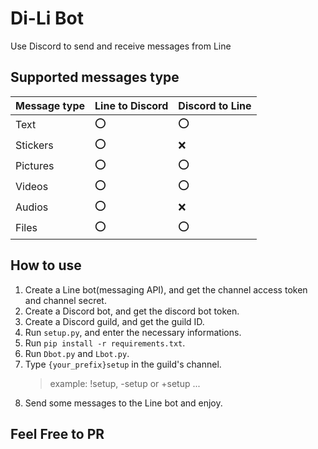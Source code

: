 # Di-Li Bot
Use Discord to send and receive messages from Line

## Supported messages type

| Message type | Line to Discord | Discord to Line |
|-|-|-|
| Text | ⭕ | ⭕ |
| Stickers | ⭕ | ❌ |
| Pictures | ⭕ | ⭕ |
| Videos | ⭕ | ⭕ |
| Audios | ⭕ | ❌ |
| Files | ⭕ | ⭕ |

## How to use
1. Create a Line bot(messaging API), and get the channel access token and channel secret.
2. Create a Discord bot, and get the discord bot token.
3. Create a Discord guild, and get the guild ID.
4. Run `setup.py`, and enter the necessary informations.
5. Run `pip install -r requirements.txt`.
6. Run `Dbot.py` and `Lbot.py`.
7. Type `{your_prefix}setup` in the guild's channel.
    > example: !setup, -setup or +setup ...
8. Send some messages to the Line bot and enjoy.

## Feel Free to PR